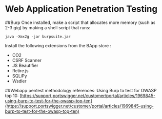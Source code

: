 # Web Application Penetration Testing
 
##Burp
Once installed, make a script that allocates more memory (such as 2-3 gig) by making a shell script that runs:
 
`java -Xmx2g -jar burpsuite.jar`
 
Install the following extensions from the BApp store :

* CO2
* CSRF Scanner
* JS Beautifier
* Retire.js
* SQLiPy
* Wsdler
 
##Webapp pentest methodology references:
Using Burp to test for OWASP top 10: [https://support.portswigger.net/customer/portal/articles/1969845-using-burp-to-test-for-the-owasp-top-ten](https://support.portswigger.net/customer/portal/articles/1969845-using-burp-to-test-for-the-owasp-top-ten) 
